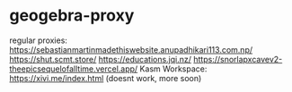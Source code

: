 # geogebra-proxy
regular proxies: https://sebastianmartinmadethiswebsite.anupadhikari113.com.np/ https://shut.scmt.store/ https://educations.jqi.nz/ https://snorlapxcavev2-theepicsequelofalltime.vercel.app/ 
Kasm Workspace: https://xivi.me/index.html (doesnt work, more soon)
